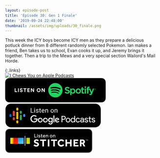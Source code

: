 ```yaml
---
layout: episode-post
title: 'Episode 30: Gen 1 Finale'
date: '2019-09-24 22:48:00'
thumbnail: /assets/img/uploads/30_finale.png
---
```

This week the ICY boys become ICY men as they prepare a delicious potluck dinner from 8 different randomly selected Pokemon. Ian makes a friend, Ben takes us to school, Evan cooks it up, and Jeremy brings it together. Then a trip to the Mews and a very special section Wailord's Mail Horde.

{:.links}  
[![I Chews You on Apple Podcasts](https://linkmaker.itunes.apple.com/en-us/badge-lrg.svg?releaseDate=2019-04-16T00:00:00Z&kind=podcast&bubble=podcasts)](https://podcasts.apple.com/us/podcast/30-gen-1-finale/id1455409177?i=1000451030253)  [![I Chews You on Spotify](/assets/img/uploads/spotify-badge-button.svg)](https://open.spotify.com/episode/4Nrmd8xT21Kw2PNjeOnJrP)  [![I Chews You on Google Podcasts](/assets/img/uploads/google-podcasts-badge-button.svg)](https://podcasts.google.com/?feed=aHR0cHM6Ly9pY2hld3N5b3UubGlic3luLmNvbS9yc3M&episode=Y2JiMjVmYTI5NzA3NDQwZjkwOGY2NTI0OGU2OTIxYWM&ved=0CCYQzsICahcKEwiws7Pdw77nAhUAAAAAHQAAAAAQAQ)  [![I Chews You on Stitcher](/assets/img/uploads/stitcher-badge-button.svg)](https://www.stitcher.com/s?eid=64120944)
